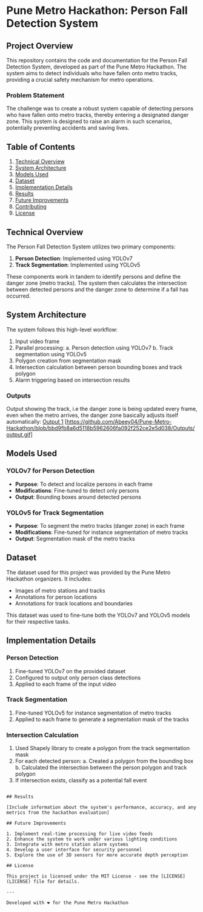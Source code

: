 # Pune Metro Hackathon: Person Fall Detection System

## Project Overview

This repository contains the code and documentation for the Person Fall Detection System, developed as part of the Pune Metro Hackathon. The system aims to detect individuals who have fallen onto metro tracks, providing a crucial safety mechanism for metro operations.

### Problem Statement

The challenge was to create a robust system capable of detecting persons who have fallen onto metro tracks, thereby entering a designated danger zone. This system is designed to raise an alarm in such scenarios, potentially preventing accidents and saving lives.

## Table of Contents

1. [Technical Overview](#technical-overview)
2. [System Architecture](#system-architecture)
3. [Models Used](#models-used)
4. [Dataset](#dataset)
5. [Implementation Details](#implementation-details)
6. [Results](#results)
7. [Future Improvements](#future-improvements)
8. [Contributing](#contributing)
9. [License](#license)

## Technical Overview

The Person Fall Detection System utilizes two primary components:

1. **Person Detection**: Implemented using YOLOv7
2. **Track Segmentation**: Implemented using YOLOv5

These components work in tandem to identify persons and define the danger zone (metro tracks). The system then calculates the intersection between detected persons and the danger zone to determine if a fall has occurred.

## System Architecture

The system follows this high-level workflow:

1. Input video frame
2. Parallel processing:
   a. Person detection using YOLOv7
   b. Track segmentation using YOLOv5
3. Polygon creation from segmentation mask
4. Intersection calculation between person bounding boxes and track polygon
5. Alarm triggering based on intersection results

### Outputs
Output showing the track, i.e the danger zone is being updated every frame, even when the metro arrives, the danger zone basically adjusts itself automatically:
[Output 1](https://youtu.be/w5n-f5stuvA)
[https://github.com/Abeey04/Pune-Metro-Hackathon/blob/bbd9fb8a6d5118b5962606fa092f252ce2e5d038/Outputs/output.gif]
## Models Used

### YOLOv7 for Person Detection

- **Purpose**: To detect and localize persons in each frame
- **Modifications**: Fine-tuned to detect only persons
- **Output**: Bounding boxes around detected persons

### YOLOv5 for Track Segmentation

- **Purpose**: To segment the metro tracks (danger zone) in each frame
- **Modifications**: Fine-tuned for instance segmentation of metro tracks
- **Output**: Segmentation mask of the metro tracks

## Dataset

The dataset used for this project was provided by the Pune Metro Hackathon organizers. It includes:

- Images of metro stations and tracks
- Annotations for person locations
- Annotations for track locations and boundaries

This dataset was used to fine-tune both the YOLOv7 and YOLOv5 models for their respective tasks.

## Implementation Details

### Person Detection

1. Fine-tuned YOLOv7 on the provided dataset
2. Configured to output only person class detections
3. Applied to each frame of the input video

### Track Segmentation

1. Fine-tuned YOLOv5 for instance segmentation of metro tracks
2. Applied to each frame to generate a segmentation mask of the tracks

### Intersection Calculation

1. Used Shapely library to create a polygon from the track segmentation mask
2. For each detected person:
   a. Created a polygon from the bounding box
   b. Calculated the intersection between the person polygon and track polygon
3. If intersection exists, classify as a potential fall event

```

## Results

[Include information about the system's performance, accuracy, and any metrics from the hackathon evaluation]

## Future Improvements

1. Implement real-time processing for live video feeds
2. Enhance the system to work under various lighting conditions
3. Integrate with metro station alarm systems
4. Develop a user interface for security personnel
5. Explore the use of 3D sensors for more accurate depth perception

## License

This project is licensed under the MIT License - see the [LICENSE](LICENSE) file for details.

---

Developed with ❤️ for the Pune Metro Hackathon
